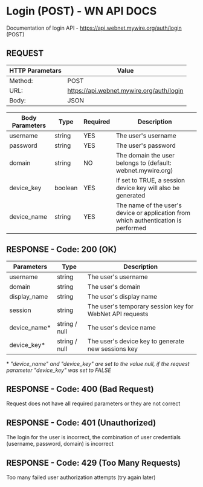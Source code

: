 # Login (POST) - WN API DOCS

Documentation of login API - https://api.webnet.mywire.org/auth/login (POST)

## REQUEST

| **HTTP Parametars** 	| **Value**                                 	|
|-----------------------|-----------------------------------------------|
| Method:           	| POST                                      	|
| URL:              	| https://api.webnet.mywire.org/auth/login   	|
| Body:             	| JSON                                      	|

| **Body Parameters** 	| **Type** 	| **Required** 	    | **Description**                                                                     	|
|-----------------------|-----------|-------------------|---------------------------------------------------------------------------------------|
| username          	| string   	| YES           	| The user's username                                                                 	|
| password          	| string   	| YES           	| The user's password                                                                 	|
| domain            	| string   	| NO            	| The domain the user belongs to (default: webnet.mywire.org)                         	|
| device_key        	| boolean  	| YES           	| If set to TRUE, a session device key will also be generated                         	|
| device_name       	| string   	| YES           	| The name of the user's device or application from which authentication is performed 	|

## RESPONSE - Code: 200 (OK)

| **Parameters** 	| **Type**      	| **Description**                                           	|
|-------------------|-------------------|---------------------------------------------------------------|
| username       	| string        	| The user's username                                       	|
| domain         	| string        	| The user's domain                                         	|
| display_name   	| string        	| The user's display name                                   	|
| session        	| string        	| The user's temporary session key for WebNet API requests  	|
| device_name*   	| string / null 	| The user's device name                                    	|
| device_key*    	| string / null 	| The user's device key to generate new sessions key        	|

\* _"device_name" and "device_key" are set to the value null, if the request parameter "device_key" was set to FALSE_

## RESPONSE - Code: 400 (Bad Request)

Request does not have all required parameters or they are not correct

## RESPONSE - Code: 401 (Unauthorized)

The login for the user is incorrect, the combination of user credentials (username, password, domain) is incorrect

## RESPONSE - Code: 429 (Too Many Requests)

Too many failed user authorization attempts (try again later)
